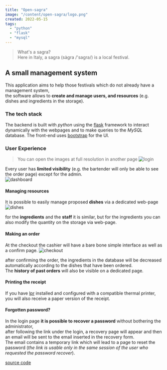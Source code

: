 ```yaml
---
title: "Open-sagra"
image: "/content/open-sagra/logo.png"
created: 2022-05-15
tags:
  - "python"
  - "flask"
  - "mysql"
---
```


> What's a sagra? <br>
> Here in Italy, a sagra (sàgra /'sagra/) is a local festival.

## A small management system

This application aims to help those festivals which do not already have a management system, <br>
the software allows to **create and manage users, and resources** (e.g. dishes and ingredients in the storage).

### The tech stack

The backend is built with _python_ using the [flask](https://flask.palletsprojects.com/) framework to interact dynamically with the webpages and to
make queries to the _MySQL_ database.
The front-end uses [bootstrap](https://getbootstrap.com/) for the UI.

### User Experience

> You can open the images at full resolution in another page
> <img src="showcase/login.png" alt="login"/>

Every user has **limited visibility** (e.g. the bartender will only be able to see the order page) except for the admin. <br>
<img src="showcase/dashboard.png" alt="dashboard"/>

#### Managing resources

It is possible to easily manage proposed **dishes** via a dedicated web-page
<img src="showcase/dishes.png" alt="dishes"/>

for the **ingredients** and the **staff** it is similar, but for the ingredients you can also modify the quantity on the storage via web-page.

#### Making an order

At the checkout the cashier will have a bare bone simple interface as well as a confirm page.
<img src="showcase/checkout.png" alt="checkout"/>

after confirming the order, the ingredients in the database will be decreased automatically according to the dishes that have been ordered. <br>
The **history of past orders** will also be visible on a dedicated page.

#### Printing the receipt

If you have [lpr](https://man7.org/linux/man-pages/man1/lpr.1.html) installed and configured with a compatible thermal printer,
you will also receive a paper version of the receipt.

#### Forgotten password?

In the login page **it is possible to recover a password** without bothering the administrator, <br>
after following the link under the login, a recovery page will appear and then an email will be sent to the email inserted in the recovery form. <br>
The email contains a temporary link which will lead to a page to reset the password (_the link is usable only in the same session of the user who requested the password recover_).

[source code](https://github.com/M3nny/open-sagra)
